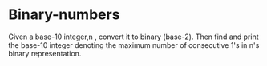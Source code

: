 # Binary-numbers
Given a base-10 integer,n , convert it to binary (base-2). Then find and print the base-10 integer denoting the maximum number of consecutive 1's in n's binary representation.
